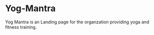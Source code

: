 # Yog-Mantra
Yog Mantra is an Landing page for the organzation providing yoga and fitness training.
